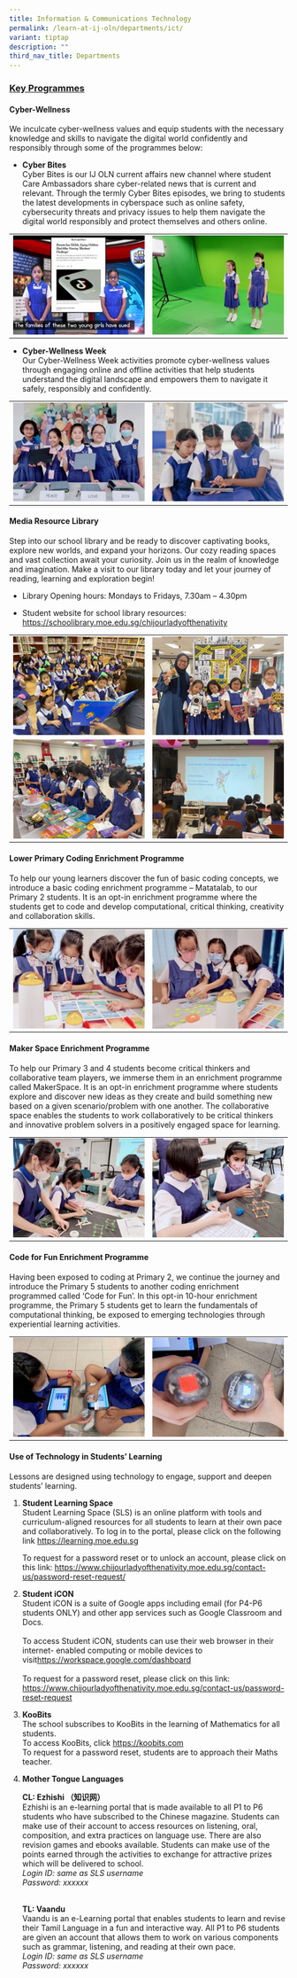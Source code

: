 ```yaml
---
title: Information & Communications Technology
permalink: /learn-at-ij-oln/departments/ict/
variant: tiptap
description: ""
third_nav_title: Departments
---
```

<h3><u>Key Programmes</u></h3><h4>Cyber-Wellness</h4><p>We inculcate cyber-wellness values and equip students with the necessary knowledge and skills to navigate the digital world confidently and responsibly through some of the programmes below:</p><ul data-tight="true" class="tight"><li><p><strong>Cyber Bites</strong><br>Cyber Bites is our IJ OLN current affairs new channel where student Care Ambassadors share cyber-related news that is current and relevant. Through the termly Cyber Bites episodes, we bring to students the latest developments in cyberspace such as online safety, cybersecurity threats and privacy issues to help them navigate the digital world responsibly and protect themselves and others online.</p></li></ul><table><tbody><tr><td rowspan="1" colspan="1"><div class="isomer-image-wrapper"><img style="width: 100%" height="auto" width="100%" alt="" src="/images/Depts/ICT/ICT1w.jpg"></div></td><td rowspan="1" colspan="1"><div class="isomer-image-wrapper"><img style="width: 100%" height="auto" width="100%" alt="" src="/images/Depts/ICT/ICT2w.jpg"></div></td></tr></tbody></table><ul data-tight="true" class="tight"><li><p><strong>Cyber-Wellness Week</strong><br>Our Cyber-Wellness Week activities promote cyber-wellness values through engaging online and offline activities that help students understand the digital landscape and empowers them to navigate it safely, responsibly and confidently.</p></li></ul><table><tbody><tr><td rowspan="1" colspan="1"><div class="isomer-image-wrapper"><img style="width: 100%" height="auto" width="100%" alt="" src="/images/Depts/ICT/ICT3w.jpg"></div></td><td rowspan="1" colspan="1"><div class="isomer-image-wrapper"><img style="width: 100%" height="auto" width="100%" alt="" src="/images/Depts/ICT/ICT4w.jpg"></div></td></tr></tbody></table><h4><strong>Media Resource Library</strong></h4><p>Step into our school library and be ready to discover captivating books, explore new worlds, and expand your horizons. Our cozy reading spaces and vast collection await your curiosity. Join us in the realm of knowledge and imagination. Make a visit to our library today and let your journey of reading, learning and exploration begin!</p><ul data-tight="true" class="tight"><li><p>Library Opening hours: Mondays to Fridays, 7.30am – 4.30pm</p></li><li><p>Student website for school library resources: <a href="https://schoolibrary.moe.edu.sg/chijourladyofthenativity" rel="noopener noreferrer nofollow" target="_blank">https://schoolibrary.moe.edu.sg/chijourladyofthenativity</a></p></li></ul><table><tbody><tr><td rowspan="1" colspan="1"><div class="isomer-image-wrapper"><img style="width: 100%" height="auto" width="100%" alt="" src="/images/Depts/ICT/ICT5w.jpg"></div></td><td rowspan="1" colspan="1"><div class="isomer-image-wrapper"><img style="width: 100%" height="auto" width="100%" alt="" src="/images/Depts/ICT/ICT6w.jpg"></div></td></tr><tr><td rowspan="1" colspan="1"><div class="isomer-image-wrapper"><img style="width: 100%" height="auto" width="100%" alt="" src="/images/Depts/ICT/ICT7w.jpg"></div></td><td rowspan="1" colspan="1"><div class="isomer-image-wrapper"><img style="width: 100%" height="auto" width="100%" alt="" src="/images/Depts/ICT/ICT8w.jpg"></div></td></tr></tbody></table><h4>Lower Primary Coding Enrichment Programme</h4><p>To help our young learners discover the fun of basic coding concepts, we introduce a basic coding enrichment programme – Matatalab, to our Primary 2 students. It is an opt-in enrichment programme where the students get to code and develop computational, critical thinking, creativity and collaboration skills.</p><table><tbody><tr><td rowspan="1" colspan="1"><div class="isomer-image-wrapper"><img style="width: 100%" height="auto" width="100%" alt="" src="/images/Depts/ICT/ICT9w.jpg"></div></td><td rowspan="1" colspan="1"><div class="isomer-image-wrapper"><img style="width: 100%" height="auto" width="100%" alt="" src="/images/Depts/ICT/ICT10w.jpg"></div></td></tr></tbody></table><h4>Maker Space Enrichment Programme</h4><p>To help our Primary 3 and 4 students become critical thinkers and collaborative team players, we immerse them in an enrichment programme called MakerSpace. It is an opt-in enrichment programme where students explore and discover new ideas as they create and build something new based on a given scenario/problem with one another. The collaborative space enables the students to work collaboratively to be critical thinkers and innovative problem solvers in a positively engaged space for learning.</p><table><tbody><tr><td rowspan="1" colspan="1"><div class="isomer-image-wrapper"><img style="width: 100%" height="auto" width="100%" alt="" src="/images/Depts/ICT/ICT11w.jpg"></div></td><td rowspan="1" colspan="1"><div class="isomer-image-wrapper"><img style="width: 100%" height="auto" width="100%" alt="" src="/images/Depts/ICT/ICT12w.jpg"></div></td></tr></tbody></table><h4>Code for Fun Enrichment Programme</h4><p>Having been exposed to coding at Primary 2, we continue the journey and introduce the Primary 5 students to another coding enrichment programmed called ‘Code for Fun’. In this opt-in 10-hour enrichment programme, the Primary 5 students get to learn the fundamentals of computational thinking, be exposed to emerging technologies through experiential learning activities.</p><table><tbody><tr><td rowspan="1" colspan="1"><div class="isomer-image-wrapper"><img style="width: 100%" height="auto" width="100%" alt="" src="/images/Depts/ICT/ICT13w.jpg"></div></td><td rowspan="1" colspan="1"><div class="isomer-image-wrapper"><img style="width: 100%" height="auto" width="100%" alt="" src="/images/Depts/ICT/ICT14w.jpg"></div></td></tr></tbody></table><h4>Use of Technology in Students’ Learning</h4><p>Lessons are designed using technology to engage, support and deepen students’ learning.</p><ol data-tight="true" class="tight"><li><p><strong>Student Learning Space</strong><br>Student Learning Space (SLS) is an online platform with tools and curriculum-aligned resources for all students to learn at their own pace and collaboratively. To log in to the portal, please click on the following link <a href="https://learning.moe.edu.sg" rel="noopener noreferrer nofollow" target="_blank">https://learning.moe.edu.sg</a></p><p>To request for a password reset or to unlock an account, please click on this link: <a href="https://www.chijourladyofthenativity.moe.edu.sg/contact-us/password-reset-request/" rel="noopener noreferrer nofollow" target="_blank">https://www.chijourladyofthenativity.moe.edu.sg/contact-us/password-reset-request/</a></p></li></ol><p></p><ol start="2" data-tight="true" class="tight"><li><p><strong>Student iCON</strong><br>Student iCON is&nbsp;a suite of Google apps including email (for P4-P6 students ONLY) and other app services such as Google Classroom and Docs.<br><br>To access Student iCON, students can use their web browser in their internet- enabled computing or mobile devices to visit<a href="https://workspace.google.com/dashboard" rel="noopener noreferrer nofollow" target="_blank">https://workspace.google.com/dashboard</a><br><br>To request for a password reset, please click on this link: <a href="https://www.chijourladyofthenativity.moe.edu.sg/contact-us/password-reset-request/" rel="noopener noreferrer nofollow" target="_blank">https://www.chijourladyofthenativity.moe.edu.sg/contact-us/password-reset-request</a></p><p></p></li><li><p><strong>KooBits</strong><br>The school subscribes to KooBits in the learning of Mathematics for all students. <br>To access KooBits, click <a href="https://koobits.com" rel="noopener noreferrer nofollow" target="_blank">https://koobits.com</a><br>To request for a password reset, students are to approach their Maths teacher.</p></li></ol><p></p><ol start="4" data-tight="true" class="tight"><li><p><strong>Mother Tongue Languages</strong></p><p><strong>CL: Ezhishi （知识网）</strong><br>Ezhishi is an e-learning portal that is made available to all P1 to P6 students who have subscribed to the Chinese magazine. Students can make use of their account to access resources on listening, oral, composition, and extra practices on language use. There are also revision games and ebooks available. Students can make use of the points earned through the activities to exchange for attractive prizes which will be delivered to school.<br><em>Login ID: same as SLS username<br>Password: xxxxxx</em></p><p><br><strong>TL: Vaandu</strong><br>Vaandu is an e-Learning portal that enables students to learn and revise their Tamil Language in a fun and interactive way. All P1 to P6 students are given an account that allows them to work on various components such as grammar, listening, and reading at their own pace.<br><em>Login ID: same as SLS username<br>Password: xxxxxx</em></p></li></ol><p></p><p></p>